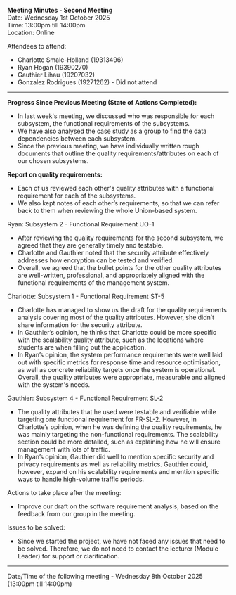 **Meeting Minutes - Second Meeting**   
Date: Wednesday 1st October 2025      
Time: 13:00pm till 14:00pm     
Location: Online     


Attendees to attend:    
- Charlotte Smale-Holland (19313496)   
- Ryan Hogan (19390270)   
- Gauthier Lihau (19207032)    
- Gonzalez Rodrigues (19271262) - Did not attend         

---

**Progress Since Previous Meeting (State of Actions Completed):**
- In last week's meeting, we discussed who was responsible for each subsystem, the functional requirements of the subsystems. 
- We have also analysed the case study as a group to find the data dependencies between each subsystem.
- Since the previous meeting, we have individually written rough documents that outline the quality requirements/attributes on each of our chosen subsystems.

**Report on quality requirements:**
- Each of us reviewed each other's quality attributes with a functional requirement for each of the subsystems. 
- We also kept notes of each other’s requirements, so that we can refer back to them when reviewing the whole Union-based system. 

Ryan: Subsystem 2 - Functional Requirement UO-1
- After reviewing the quality requirements for the second subsystem, we agreed that they are generally timely and testable. 
- Charlotte and Gauthier noted that the security attribute effectively addresses how encryption can be tested and verified. 
- Overall, we agreed that the bullet points for the other quality attributes are well-written, professional, and appropriately aligned with the functional requirements of the management system.
           
Charlotte: Subsystem 1 - Functional Requirement ST-5
- Charlotte has managed to show us the draft for the quality requirements analysis covering most of the quality attributes. However, she didn’t share information for the security attribute.
- In Gauthier’s opinion, he thinks that Charlotte could be more specific with the scalability quality attribute, such as the locations where students are when filling out the application.
- In Ryan’s opinion, the system performance requirements were well laid out with specific metrics for response time and resource optimisation, as well as concrete reliability targets once the system is operational. Overall, the quality attributes were appropriate, measurable and aligned with the system's needs. 


Gauthier: Subsystem 4 - Functional Requirement SL-2
- The quality attributes that he used were testable and verifiable while targeting one functional requirement for FR-SL-2. However, in Charlotte’s opinion, when he was defining the quality requirements, he was mainly targeting the non-functional requirements. The scalability section could be more detailed, such as explaining how he will ensure management with lots of traffic. 
- In Ryan’s opinion, Gauthier did well to mention specific security and privacy requirements as well as reliability metrics. Gauthier could, however, expand on his scalability requirements and mention specific ways to handle high-volume traffic periods.


Actions to take place after the meeting:
- Improve our draft on the software requirement analysis, based on the feedback from our group in the meeting. 

Issues to be solved:
- Since we started the project, we have not faced any issues that need to be solved. Therefore, we do not need to contact the lecturer (Module Leader) for support or clarification. 

---

Date/Time of the following meeting - Wednesday 8th October 2025 (13:00pm till 14:00pm)
